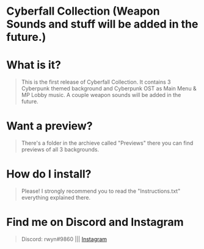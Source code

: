 # Cyberfall Collection (Weapon Sounds and stuff will be added in the future.)

# What is it?
> This is the first release of Cyberfall Collection. It contains 3 Cyberpunk themed background and Cyberpunk OST as Main Menu & MP Lobby music. A couple weapon sounds will be added in the future.

# Want a preview?
> There's a folder in the archieve called "Previews" there you can find previews of all 3 backgrounds.

# How do I install?
> Please! I strongly recommend you to read the "Instructions.txt" everything explained there.

# Find me on Discord and Instagram
> Discord: rwyn#9860 ||| [Instagram](https://www.instagram.com/k3rnelpan1c.asc)
